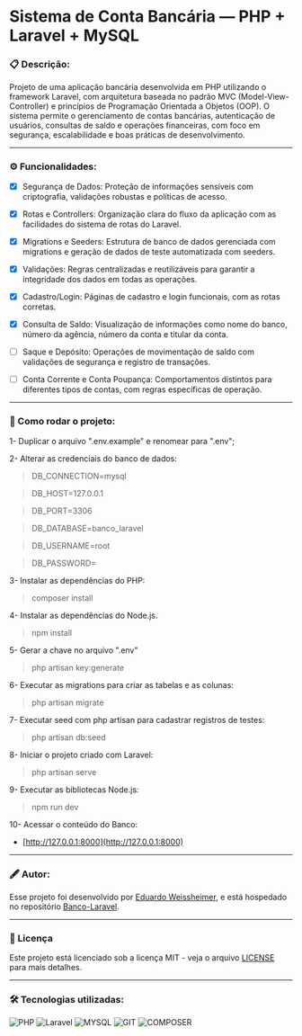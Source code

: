 # Sistema de Conta Bancária — PHP + Laravel + MySQL

### 📋 Descrição:
Projeto de uma aplicação bancária desenvolvida em PHP utilizando o framework Laravel, com arquitetura baseada no padrão MVC (Model-View-Controller) e princípios de Programação Orientada a Objetos (OOP). O sistema permite o gerenciamento de contas bancárias, autenticação de usuários, consultas de saldo e operações financeiras, com foco em segurança, escalabilidade e boas práticas de desenvolvimento.

-----

### ⚙️ Funcionalidades:

- [x] Segurança de Dados: Proteção de informações sensíveis com criptografia, validações robustas e políticas de acesso.

- [x] Rotas e Controllers: Organização clara do fluxo da aplicação com as facilidades do sistema de rotas do Laravel.

- [x] Migrations e Seeders: Estrutura de banco de dados gerenciada com migrations e geração de dados de teste automatizada com seeders.

- [x] Validações: Regras centralizadas e reutilizáveis para garantir a integridade dos dados em todas as operações.

- [x] Cadastro/Login:  Páginas de cadastro e login funcionais, com as rotas corretas.

- [x] Consulta de Saldo: Visualização de informações como nome do banco, número da agência, número da conta e titular da conta.

- [ ] Saque e Depósito: Operações de movimentação de saldo com validações de segurança e registro de transações.

- [ ] Conta Corrente e Conta Poupança: Comportamentos distintos para diferentes tipos de contas, com regras específicas de operação.

-----

### 📜 Como rodar o projeto:
1- Duplicar o arquivo ".env.example" e renomear para ".env";

2- Alterar as credenciais do banco de dados:

> DB_CONNECTION=mysql

> DB_HOST=127.0.0.1

> DB_PORT=3306

> DB_DATABASE=banco_laravel

> DB_USERNAME=root

> DB_PASSWORD=

3- Instalar as dependências do PHP:
> composer install

4- Instalar as dependências do Node.js.
> npm install

5- Gerar a chave no arquivo ".env"
> php artisan key:generate 

6- Executar as migrations para criar as tabelas e as colunas:
> php artisan migrate

7- Executar seed com php artisan para cadastrar registros de testes:
> php artisan db:seed

8- Iniciar o projeto criado com Laravel:
> php artisan serve

9- Executar as bibliotecas Node.js:
> npm run dev

10- Acessar o conteúdo do Banco:
* [http://127.0.0.1:8000](http://127.0.0.1:8000)

-----

### 🖋️ Autor:

Esse projeto foi desenvolvido por [Eduardo Weissheimer](https://github.com/Eduardo220), e está hospedado no repositório [Banco-Laravel](https://github.com/Eduardo220/Banco_Laravel).

-----

### 🧾 Licença

Este projeto está licenciado sob a licença MIT - veja o arquivo [LICENSE](LICENSE) para mais detalhes.

-----

### 🛠️ Tecnologias utilizadas:
![PHP](https://img.shields.io/badge/%E3%85%A4%E3%85%A4PHP%E3%85%A4%E3%85%A4-%238993be?style=for-the-badge&logo=php&logoColor=white) 
![Laravel](https://img.shields.io/badge/%E3%85%A4LARAVEL%E3%85%A4-%23fb503b?style=for-the-badge&logo=laravel&logoColor=white) 
![MYSQL](https://img.shields.io/badge/%E3%85%A4MYSQL%E3%85%A4-%2300758f?style=for-the-badge&logo=mysql&logoColor=white) 
![GIT](https://img.shields.io/badge/%E3%85%A4%E3%85%A4GIT%E3%85%A4%E3%85%A4-%23f34f29?style=for-the-badge&logo=git&logoColor=white) 
![COMPOSER](https://img.shields.io/badge/%E3%85%A4composer%E3%85%A4-%23ac865a?style=for-the-badge&logo=composer&logoColor=white) 

